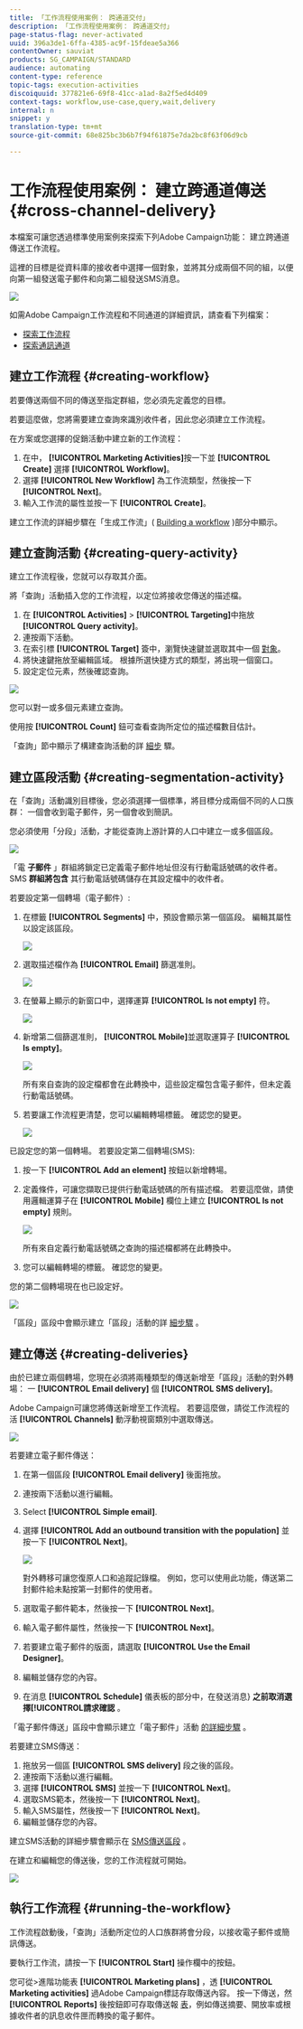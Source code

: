 ```yaml
---
title: 「工作流程使用案例： 跨通道交付」
description: 「工作流程使用案例： 跨通道交付」
page-status-flag: never-activated
uuid: 396a3de1-6ffa-4385-ac9f-15fdeae5a366
contentOwner: sauviat
products: SG_CAMPAIGN/STANDARD
audience: automating
content-type: reference
topic-tags: execution-activities
discoiquuid: 377821e6-69f8-41cc-a1ad-8a2f5ed4d409
context-tags: workflow,use-case,query,wait,delivery
internal: n
snippet: y
translation-type: tm+mt
source-git-commit: 68e825bc3b6b7f94f61875e7da2bc8f63f06d9cb

---
```



# 工作流程使用案例： 建立跨通道傳送{#cross-channel-delivery}

本檔案可讓您透過標準使用案例來探索下列Adobe Campaign功能： 建立跨通道傳送工作流程。

這裡的目標是從資料庫的接收者中選擇一個對象，並將其分成兩個不同的組，以便向第一組發送電子郵件和向第二組發送SMS消息。

![](assets/wkf_segment_overview.png)

如需Adobe Campaign工作流程和不同通道的詳細資訊，請查看下列檔案：

* [探索工作流程](../../automating/using/get-started-workflows.md)
* [探索通訊通道](../../channels/using/get-started-communication-channels.md)

## 建立工作流程 {#creating-workflow}

若要傳送兩個不同的傳送至指定群組，您必須先定義您的目標。

若要這麼做，您將需要建立查詢來識別收件者，因此您必須建立工作流程。

在方案或您選擇的促銷活動中建立新的工作流程：

1. 在中， **[!UICONTROL Marketing Activities]**&#x200B;按一下並 **[!UICONTROL Create]** 選擇 **[!UICONTROL Workflow]**。
1. 選擇 **[!UICONTROL New Workflow]** 為工作流類型，然後按一下 **[!UICONTROL Next]**。
1. 輸入工作流的屬性並按一下 **[!UICONTROL Create]**。

建立工作流的詳細步驟在「生成工作流」( [Building a workflow](../../automating/using/building-a-workflow.md) )部分中顯示。

## 建立查詢活動 {#creating-query-activity}

建立工作流程後，您就可以存取其介面。

將「查詢」活動插入您的工作流程，以定位將接收您傳送的描述檔。

1. 在 **[!UICONTROL Activities]** > **[!UICONTROL Targeting]**&#x200B;中拖放 **[!UICONTROL Query activity]**。
1. 連按兩下活動。
1. 在索引標 **[!UICONTROL Target]** 簽中，瀏覽快速鍵並選取其中一個 [對象](../../audiences/using/about-audiences.md)。
1. 將快速鍵拖放至編輯區域。 根據所選快捷方式的類型，將出現一個窗口。
1. 設定定位元素，然後確認查詢。

![](assets/wkf_segment_query.png)

您可以對一或多個元素建立查詢。

使用按 **[!UICONTROL Count]** 鈕可查看查詢所定位的描述檔數目估計。

「查詢」節中顯示了構建查詢活動的詳 [細步](../../automating/using/query.md) 驟。

## 建立區段活動 {#creating-segmentation-activity}

在「查詢」活動識別目標後，您必須選擇一個標準，將目標分成兩個不同的人口族群： 一個會收到電子郵件，另一個會收到簡訊。

您必須使用「分段」活動，才能從查詢上游計算的人口中建立一或多個區段。

![](assets/wkf_segment_activity.png)

「電 **子郵件** 」群組將鎖定已定義電子郵件地址但沒有行動電話號碼的收件者。 SMS **群組將包含** 其行動電話號碼儲存在其設定檔中的收件者。

若要設定第一個轉場（電子郵件）:

1. 在標籤 **[!UICONTROL Segments]** 中，預設會顯示第一個區段。 編輯其屬性以設定該區段。

   ![](assets/wkf_segment_properties.png)

1. 選取描述檔作為 **[!UICONTROL Email]** 篩選准則。

   ![](assets/wkf_segment_email.png)

1. 在螢幕上顯示的新窗口中，選擇運算 **[!UICONTROL Is not empty]** 符。

   ![](assets/wkf_segment_email_not_empty.png)

1. 新增第二個篩選准則， **[!UICONTROL Mobile]**&#x200B;並選取運算子 **[!UICONTROL Is empty]**。

   ![](assets/wkf_segment_mobile_empty.png)

   所有來自查詢的設定檔都會在此轉換中，這些設定檔包含電子郵件，但未定義行動電話號碼。

1. 若要讓工作流程更清楚，您可以編輯轉場標籤。 確認您的變更。

   ![](assets/wkf_segment_transition_label.png)

已設定您的第一個轉場。 若要設定第二個轉場(SMS):

1. 按一下 **[!UICONTROL Add an element]** 按鈕以新增轉場。
1. 定義條件，可讓您擷取已提供行動電話號碼的所有描述檔。 若要這麼做，請使用邏輯運算子在 **[!UICONTROL Mobile]** 欄位上建立 **[!UICONTROL Is not empty]** 規則。

   ![](assets/wkf_segment_mobile_not_empty.png)

   所有來自定義行動電話號碼之查詢的描述檔都將在此轉換中。

1. 您可以編輯轉場的標籤。 確認您的變更。

您的第二個轉場現在也已設定好。

![](assets/wkf_segment_transitions.png)

「區段」區段中會顯示建立「區段」活動的詳 [細步驟](../../automating/using/segmentation.md) 。

## 建立傳送 {#creating-deliveries}

由於已建立兩個轉場，您現在必須將兩種類型的傳送新增至「區段」活動的對外轉場： 一 **[!UICONTROL Email delivery]** 個 **[!UICONTROL SMS delivery]**。

Adobe Campaign可讓您將傳送新增至工作流程。 若要這麼做，請從工作流程的活 **[!UICONTROL Channels]** 動浮動視窗類別中選取傳送。

![](assets/wkf_segment_deliveries1.png)

若要建立電子郵件傳送：

1. 在第一個區段 **[!UICONTROL Email delivery]** 後面拖放。
1. 連按兩下活動以進行編輯。
1. Select **[!UICONTROL Simple email]**.
1. 選擇 **[!UICONTROL Add an outbound transition with the population]** 並按一下 **[!UICONTROL Next]**。

   ![](assets/wkf_segment_deliveries2.png)

   對外轉移可讓您復原人口和追蹤記錄檔。 例如，您可以使用此功能，傳送第二封郵件給未點按第一封郵件的使用者。

1. 選取電子郵件範本，然後按一下 **[!UICONTROL Next]**。
1. 輸入電子郵件屬性，然後按一下 **[!UICONTROL Next]**。
1. 若要建立電子郵件的版面，請選取 **[!UICONTROL Use the Email Designer]**。
1. 編輯並儲存您的內容。
1. 在消息 **[!UICONTROL Schedule]** 儀表板的部分中，在發送消息} **之前取消選擇[!UICONTROL請求確認** 。

「電子郵件傳送」區段中會顯示建立「電子郵件」活動 [的詳細步驟](../../automating/using/email-delivery.md) 。

若要建立SMS傳送：

1. 拖放另一個區 **[!UICONTROL SMS delivery]** 段之後的區段。
1. 連按兩下活動以進行編輯。
1. 選擇 **[!UICONTROL SMS]** 並按一下 **[!UICONTROL Next]**。
1. 選取SMS範本，然後按一下 **[!UICONTROL Next]**。
1. 輸入SMS屬性，然後按一下 **[!UICONTROL Next]**。
1. 編輯並儲存您的內容。

建立SMS活動的詳細步驟會顯示在 [SMS傳送區段](../../automating/using/sms-delivery.md) 。

在建立和編輯您的傳送後，您的工作流程就可開始。

![](assets/wkf_segment_deliveries.png)

## 執行工作流程 {#running-the-workflow}

工作流程啟動後，「查詢」活動所定位的人口族群將會分段，以接收電子郵件或簡訊傳送。

要執行工作流，請按一下 **[!UICONTROL Start]** 操作欄中的按鈕。

您可從>進階功能表 **[!UICONTROL Marketing plans]** ，透 **[!UICONTROL Marketing activities]** 過Adobe Campaign標誌存取傳送內容。 按一下傳送，然 **[!UICONTROL Reports]** 後按鈕即可存取傳送報 [表](../../reporting/using/about-dynamic-reports.md#accessing-dynamic-reports)，例如傳送摘要、開放率或根據收件者的訊息收件匣而轉換的電子郵件。